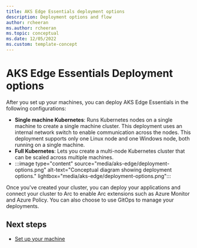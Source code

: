 ```yaml
---
title: AKS Edge Essentials deployment options 
description: Deployment options and flow
author: rcheeran
ms.author: rcheeran
ms.topic: conceptual
ms.date: 12/05/2022
ms.custom: template-concept
---
```



# AKS Edge Essentials Deployment options

After you set up your machines, you can deploy AKS Edge Essentials in the following configurations:

- **Single machine Kubernetes**: Runs Kubernetes nodes on a single machine to create a single machine cluster. This deployment uses an internal network switch to enable communication across the nodes. This deployment supports only one Linux node and one Windows node, both running on a single machine.
- **Full Kubernetes**: Lets you create a multi-node Kubernetes cluster that can be scaled across multiple machines.
- 
  :::image type="content" source="media/aks-edge/deployment-options.png" alt-text="Conceptual diagram showing deployment options." lightbox="media/aks-edge/deployment-options.png":::
  
Once you've created your cluster, you can deploy your applications and connect your cluster to Arc to enable Arc extensions such as Azure Monitor and Azure Policy. You can also choose to use GitOps to manage your deployments.


## Next steps

- [Set up your machine](./aks-edge-howto-setup-machine.md)
